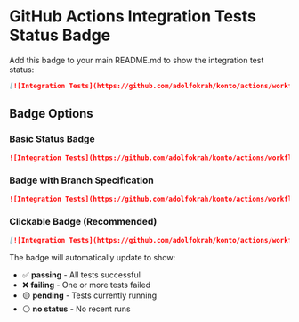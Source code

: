 # GitHub Actions Integration Tests Status Badge

Add this badge to your main README.md to show the integration test status:

```markdown
[![Integration Tests](https://github.com/adolfokrah/konto/actions/workflows/integration-tests.yml/badge.svg)](https://github.com/adolfokrah/konto/actions/workflows/integration-tests.yml)
```

## Badge Options

### Basic Status Badge
```markdown
![Integration Tests](https://github.com/adolfokrah/konto/actions/workflows/integration-tests.yml/badge.svg)
```

### Badge with Branch Specification
```markdown
![Integration Tests](https://github.com/adolfokrah/konto/actions/workflows/integration-tests.yml/badge.svg?branch=main)
```

### Clickable Badge (Recommended)
```markdown
[![Integration Tests](https://github.com/adolfokrah/konto/actions/workflows/integration-tests.yml/badge.svg)](https://github.com/adolfokrah/konto/actions/workflows/integration-tests.yml)
```

The badge will automatically update to show:
- ✅ **passing** - All tests successful
- ❌ **failing** - One or more tests failed  
- 🟡 **pending** - Tests currently running
- ⚪ **no status** - No recent runs

